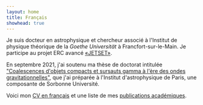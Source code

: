 ```yaml
---
layout: home
title: Français
showhead: true
---
```



Je suis docteur en astrophysique et chercheur associé à l'Institut de physique théorique de la *Goethe Universität* à Francfort-sur-le-Main. Je participe au projet ERC avancé [«JETSET»](https://jetset-erc.org/).

En septembre 2021, j'ai soutenu ma thèse de doctorat intitulée ["Coalescences d'objets compacts et sursauts gamma à l'ère des ondes gravitationnelles"](https://bandang0.github.io/rduqueonline/docs/PGRBGWE211001_archive.pdf), que j'ai préparée à l'Institut d'astrophysique de Paris, une composante de Sorbonne Université.

Voici mon [CV en français](https://bandang0.github.io/rduqueonline/docs/CV____FR.pdf) et une liste de mes [publications académiques](https://ui.adsabs.harvard.edu/public-libraries/xb2x2Cr4Q1uZ069nbnda6g).
